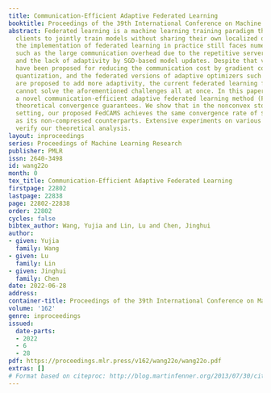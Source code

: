 ```yaml
---
title: Communication-Efficient Adaptive Federated Learning
booktitle: Proceedings of the 39th International Conference on Machine Learning
abstract: Federated learning is a machine learning training paradigm that enables
  clients to jointly train models without sharing their own localized data. However,
  the implementation of federated learning in practice still faces numerous challenges,
  such as the large communication overhead due to the repetitive server-client synchronization
  and the lack of adaptivity by SGD-based model updates. Despite that various methods
  have been proposed for reducing the communication cost by gradient compression or
  quantization, and the federated versions of adaptive optimizers such as FedAdam
  are proposed to add more adaptivity, the current federated learning framework still
  cannot solve the aforementioned challenges all at once. In this paper, we propose
  a novel communication-efficient adaptive federated learning method (FedCAMS) with
  theoretical convergence guarantees. We show that in the nonconvex stochastic optimization
  setting, our proposed FedCAMS achieves the same convergence rate of $O(\frac{1}{\sqrt{TKm}})$
  as its non-compressed counterparts. Extensive experiments on various benchmarks
  verify our theoretical analysis.
layout: inproceedings
series: Proceedings of Machine Learning Research
publisher: PMLR
issn: 2640-3498
id: wang22o
month: 0
tex_title: Communication-Efficient Adaptive Federated Learning
firstpage: 22802
lastpage: 22838
page: 22802-22838
order: 22802
cycles: false
bibtex_author: Wang, Yujia and Lin, Lu and Chen, Jinghui
author:
- given: Yujia
  family: Wang
- given: Lu
  family: Lin
- given: Jinghui
  family: Chen
date: 2022-06-28
address:
container-title: Proceedings of the 39th International Conference on Machine Learning
volume: '162'
genre: inproceedings
issued:
  date-parts:
  - 2022
  - 6
  - 28
pdf: https://proceedings.mlr.press/v162/wang22o/wang22o.pdf
extras: []
# Format based on citeproc: http://blog.martinfenner.org/2013/07/30/citeproc-yaml-for-bibliographies/
---
```

